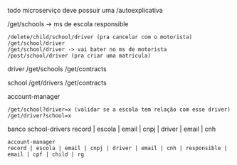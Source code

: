 
 todo microserviço deve possuir uma /autoexplicativa
 
 /get/schools -> ms de escola
responsible

	/delete/child/school/driver (pra cancelar com o motorista)
	/get/school/driver 
	/get/school/driver -> vai bater no ms de motorista
	/post/school/driver (pra criar uma matricula)

driver
	/get/schools
	/get/contracts

school
	/get/drivers
	/get/contracts
	
account-manager
 
	/get/school?driver=x (validar se a escola tem relação com esse driver)
	/get/driver?school=x	
	
banco 
	school-drivers
	record | escola | email | cnpj | driver | email | cnh
	
	account-manager
	record | escola | email | cnpj | driver | email | cnh | responsible | email | cpf | child | rg  
	
